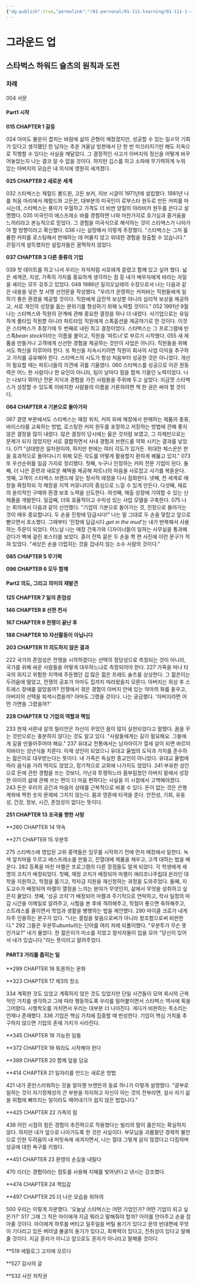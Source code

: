```yaml
---
{"dg-publish":true,"permalink":"/01-personal/01-111-learning/01-111-1-reading/01-111-1-1-books-10-k/00003/","dgHomeLink":true,"dgPassFrontmatter":false}
---
```



# 그라운드 업
## 스타벅스 하워드 슐츠의 원칙과 도전
### 차례
004 서문

#### Part1 시작
**015 CHAPTER 1  갈등**

024 아마도 불운이 겹치는 바람에 삶의 균형이 깨졌겠지만, 성공할 수 있는 일ㄹ의 기회가 있다고 생각횄던 한 남자는 추운 겨울날 빙판에서 단 한 번 미끄러지기만 해도 지옥으로 직행할 수 있다는 사실을 깨달았다.
그 결정적인 사고가 아버지의 정신을 어떻게 바꾸어놓았는지 나는 결코 알 수 없을 것이다. 하지만 깁스를 하고 소파에 무기력하게 누워 있는 아버지의 모습은 내 의식에 영원히 새겨졌다.

**025 CHAPTER 2 새로운 세계**

032 스타벅스는 제럴드 볼드윈, 고든 보커, 지브 시글이 1971년에 설립했다. 1981년 나를 처음 마리에서 제럴드와 고든은, 대부분의 미국인이 로부스타 원두로 만든 커피를 마시는데, 스타벅스는 풍미가 우월하고 가격도 더 비싼 양질의 아라비카 원두를 쓴다고 설명했다.
035 미국인이 에스프레소 바를 경험하면 나와 마찬가지로 호기심과 즐거움을 느끼리라고 본능적으로 믿었다. 그 경험을 미국식으로 해석하는 것이 스타벅스가 나아가야 할 방향이라고 확신했다.
036 나는 실망해서 이렇게 주장했다. "스타벅스는 그저 훌륭한 커피를 로스팅해서 판매하는 데 머물지 않고 위대한 경험을 창출할 수 있습니다." 끈질기게 설득했지만 설립자들은 꿈쩍하지 않았다.

**037 CHAPTER 3 다른 종류의 기업**

039 첫 데이트를 하고 나서 우리는 자석처럼 서로에게 끌렸고 함께 있고 싶어 했다. 넓은 세계관, 지성, 가족의 가치를 중요하게 생각하는 점 등 내가 배우자에게 바라는 자질을 셰리는 모두 갖추고 있었다.
048 1986년 일지오날레의 수장으로서 나는 다음과 같은 내용을 넣은 첫 사명 선언문을 작성했다. "우리가 운영하는 커피바는 직원들에게 일하기 좋은 환경을 제공할 것이다. 직원에게 금전적 보상뿐 아니라 심리적 보상을 제공하고, 서로 개인의 성장을 돕는 분위기를 형성하기 위해 노력할 것이다."
052 1991년 9월 나는 스타벅스와 직원의 관계에 관해 중요한 결정을 하나 더 내렸다. 사기업으로는 유일하게 풀타입 직원뿐 아니라 파트타임 직원에게 스톡옵션을 제공하기로 한 것이다. 이것은 스타벅스가 초창기에 두 번째로 내린 최고 결정이었다. 스타벅스는 그 프로그램에 빈스톡*bean stock*이라는 이름을 붙이고, 직원을 '파트너'로 부르기 시작했다.
055 새 제품을 만들거나 고객에게 신선한 경험을 제공하는 것만이 사업은 아니다. 직원들을 위해서도 혁신을 이루어야 한다. 또 혁신을 지속시키려면 직원이 회사의 사업 이익을 추구하고 가치를 공유해야 한다. 스타벅스의 시도가 항상 처음부터 성공한 것은 아니었다. 개선이 필요할 때는 파트너들의 의견에 귀를 기울였다.
060 스타벅스를 성공으로 이끈 원동력은 어느 한 사람이나 한 요인이 아니라, 팀이 날마다 힘을 합쳐 기울인 노력이었다. 나는 나보다 뛰어난 전문 지식과 경험을 가진 사람들을 주위에 두고 싶었다. 지금껏 스타벅스가 성장할 수 있도록 이바지한 사람들의 이름을 거론하려면 책 한 권은 써야 할 것이다.

**064 CHAPTER 4 기본으로 돌아가자**

067 경영 부문에서도 스타벅스는 매장 위치, 커피 외에 매장에서 판매하는 제품의 종류, 바리스타를 교육하는 방법, 로스팅한 커피 원두를 포장하고 저장하는 방법에 관해 좋지 않은 결정을 많이 내렸다. 많은 결정이 당시에는 옳은 것처럼 보였고, 그 자체만으로는 문제가 되지 않았지만 서로 결합하면서 사내 경험과 브랜드를 약화 시키는 결과를 낳았다.
071 "상대방은 일차원이야, 하지만 판에는 여러 각도가 있거든. 위대한 체스꾼은 판을 효과적으로 돌아다니기 위해 모든 각도를 어떻게 활용할지 환하게 꿰뚫고 있지."
073 또 우선순위를 일곱 가지로 정리했다. 첫째, 누구나 인정하는 커피 전문 기업이 된다. 둘째, 더 나은 훈련과 새로운 혜택을 제공해 파트너의 마음을 사로잡고 사기를 복돋운다. 셋째, 고객이 스타벅스 브랜드에 갖는 정서적 애정을 다시 점화한다. 넷째, 전 세계로 매장을 확장하되 각 매장을 지역 커뮤니티의 중심으로 느낄 수 있게 만든다. 다섯째, 재료의 윤리적인 구매와 환경 보호 노력을 선도한다. 여섯째, 매출 성장에 기여할 수 있는 신제품을 개발한다. 일곱째, 더욱 효율적이고 수익성 있는 사업 모델을 구축한다. 
075 나는 회의에서 다음과 같이 선언했다. "기업의 기본으로 돌아가는 것, 진창으로 돌아가는 것이 매우 중요합니다. 두 손을 진창에 담급시다!" 나는 말 그대로 두 손을 맞잡고 앞으로 뻗으면서 호소했다. 그때부터 '진창에 담급시다.*get in the mud*'는 내가 반복해서 사용하는 주문이 되었다.
어느날 나는 매장 건축가와 디자이너들이 일하는 사무실을 통과해 걷다가 벽에 걸린 포스터를 보았다. 흙이 잔뜩 묻은 두 손을 쫙 편 사진에 이런 문구가 적혀 있었다. "세상은 손을 더럽히는 것을 겁내지 않는 소수 사람의 것이다."

**085 CHAPTER 5 무기력**

**096 CHAPTER 6 모두 함께**



#### Part2 의도, 그리고 의미의 재발견
**125 CHAPTER 7 일의 존엄성**

**146 CHAPTER 8 선한 천사**

**167 CHAPTER 9 전쟁이 끝난 후**

**188 CHAPTER 10 자선활동이 아닙니다**

**203 CHAPTER 11 의도하지 않은 결과**

222 국가의 존엄성은 전쟁을 시작하겠다는 선택의 정당성으로 측정되는 것이 아니라, 국가를 위해 싸운 사람들을 어떻게 대우하느냐로 측정되어야 한다.
227 가족을 떠나 타국의 외지고 위험한 지역에 주둔했던 겁 많은 젊은 프레드 슐츠를 상상한다. 그 젊은이는 두려움에 떨었고, 전쟁의 공포가 아마도 집까지 따라왔을지 모른다. 아버지는 외상 후 스트레스 장애를 앓았을까? 전쟁에서 겪은 경험이 아버지 안에 있는 악마의 화를 돋우고, 아버지의 선택을 퇴색시켰을까? 아마도 그랬을 것이다. 나는 궁금했다. '아버지라면 어떤 가면을 그렸을까?'

**228 CHAPTER 12 기업의 역할과 책임**

233 현재 서른네 살의 릴리언은 자신이 꾸었던 꿈이 많이 실현되었다고 말했다. 꿈을 꾸는 것만으로는 충분하지 않다는 것도 알고 있다. "사람들에게는 길이 필요해요. 그들에게 길을 만들어주어야 해요."
237 유대교 전통에서는 남자아이가 열세 살이 되면 바르미치바라는 성년식을 치른다. 이제 성인이 되었으니 유대교 율법의 도덕과 가치를 준수하는 젊은이로 대우받는다는 뜻이다. 내 가족은 독실한 종교인이 아니었다. 유대교 율법에 따라 음식을 가려 먹지도 않았고, 정기적으로 교회에 나가지도 않았다.
241 부유한 성인으로 돈에 관한 경험을 쓰는 것보다, 가난과 투쟁하느라 몸부림쳤던 아버지 밑에서 성장한 아이의 삶에 관해 쓰는 편이 더 마음 편하다는 사실을 이 시점에서 고백해야겠다.
243 돈은 우리의 공간과 마음의 상태를 근복적으로 바꿀 수 있다. 돈이 없는 것은 은행 계좌에 찍힌 숫자 문제에 그치지 않는다. 몸과 영혼에 타격을 준다. 안전성, 기회, 유동성, 건강, 정보, 시간, 존엄성이 없다는 뜻이다.

**251 CHAPTER 13 조국을 향한 사랑**

**260 CHAPTER 14 약속

**271 CHAPTER 15 우분투

275 스타벅스에 영입된 고위 중역들은 임무를 시작하기 전에 먼저 매장에서 일한다. 녹색 앞치마를 두르고 에스프레소를 만들고, 진열대에 제품을 채우고, 고객 대하는 법을 배운다.
282 등록을 마친 마켈은 프로그램의 다른 장점들도 알게 되었다. 각 학생에게 세 명의 코치가 배정되었다. 첫째, 재정 코치가 배정되어 마켈이 애리조나주립대 온라인 대학을 지원하고, 학점을 옮기고, 학자금 지원을 재신청하는 과정을 도와주었다. 둘째, 지도교수가 배정되어 마켈이 열정을 느끼는 분야가 무엇인지, 삶에서 무엇을 성취하고 싶은지 물었다. 셋째, '성공 코치'가 배정되어 마켈과 주기적으로 연락하고, 학사 일정의 마감 시간을 이메일로 알려주고, 시험을 본 후에 격려해주고, 학점이 좋으면 축하해주고, 스트레스를 줄이면서 학업과 생활을 병행하는 법을 제안했다.
290 마이클 크로가 내게 자주 인용하는 문구가 있다. "나는 결점을 찾음으로써가 아니라 창조함으로써 비판한다."
292 그들은 우분투*ubuntu*라는 단어를 여러 차례 되풀이했다. "우분투가 무슨 뜻인가요?" 내가 물었다. 한 젊은이가 미소를 지었고 참석자들이 입을 모아 
"당신이 있어서 내가 있습니다."라는 뜻이라고 알려주었다.

#### PART3 거리를 좁히는 일
**299 CHAPTER 16 토론하는 문화

**323 CHAPTER 17 제3의 장소

334 계획한 것도 있었고 계획하지 않은 것도 있었지만 단일 사건들이 모여 회사의 근복적인 가치를 생각하고 그에 따라 행동하도록 우리를 밀어붙이면서 스타벅스 역사에 획을 그어왔다. 시행착오를 거치면서 우리는 대부분 더 나아진다. 게다가 비판하는 목소리는 언제나 존재했다.
336 기업은 핵심 가치에 집중할 때 번성한다. 기업이 핵심 가치를 추구하지 않으면 기업의 존재 가치가 사라진다.

**345 CHAPTER 18 가능한 일들

**372 CHAPTER 19 뭐라도 시작해야 한다

**389 CHAPTER 20 함께 덮을 담요

**414 CHAPTER 21 일자리를 만드는 새로운 방법

421 내가 혼란스러워하는 것을 알아챈 브랜든의 동료 하나가 이렇게 설명했다. "광부로 일하는 것이 자기정체성의 큰 부분을 차지하고 자신이 아는 것의 전부라면, 설사 자기 삶을 위험에 빠뜨리는 일이라도 떼어내기가 쉽지 않은 법입니다."

**425 CHAPTER 22 가족의 힘

436 어린 시점의 힘든 경험이 추진력으로 작용했다는 빌리의 말이 옳은지는 확실하지 않다. 하지만 내가 앞으로 나아가도록 한 것은 사실이다. 부모님을 괴롭혔던 경제적 불안으로 인한 두려움이 내 머릿속에 새겨지면서, 나는 절대 그렇게 살지 않겠다고 다짐하며 성공에 대한 욕구를 키웠다. 

**451 CHAPTER 23 환영의 손길을 내밀다

470 리더는 경험이라는 점토를 사용해 지혜를 빚어낸다고 낸시는 강조했다.

**474 CHAPTER 24 책임감

**497 CHAPTER 25 더 나은 모습을 위하여

500 우리는 이렇게 자문했다. '오늘날 스타벅스는 어떤 기업인가? 어떤 기업이 되고 싶은가?'
517 그때 그 작은 아이에게 지금 뭐라고 말해줘야 할까? 아이를 안아주고 손을 잡아줄 것이다. 아이에게 하루를 버티고 일주일을 버틸 용기가 있다고 문의 반대편에 무엇이 기다리고 있든 버텨낼 불굴의 용기가 있다고, 회복력이 있다고, 진취성이 있다고 말해줄 것이다. 지금 혼자가 아니고 앞으로도 혼자가 아니라고 말해줄 것이다.

**519 에필로그 고지에 오르다

**527 감사의 글

**532 사진 저작권





